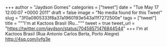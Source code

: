
+++
author = "Jaydson Gomes"
categories = ["tweet"]
date = "Tue May 17 12:00:07 +0000 2011"
draft = false
image = "No media found for this Tweet"
slug = "3f0a0905333f8a37a1960193e543a11f7272500e"
tags = ["tweet"]
title = """I'm at Kactoos Brasil (Ru..."""
tweet = true
tweet_url = "https://twitter.com/jaydson/status/70458571476844544"
+++
I'm at Kactoos Brasil (Rua Antonio Carlos Berta, Porto Alegre) http://4sq.com/jvfg3e
